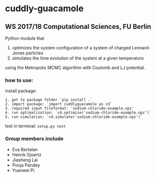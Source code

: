 # cuddly-guacamole
## WS 2017/18 Computational Sciences, FU Berlin

Python module that 
1) optimizes the system configuration of a system of charged Lennard-Jones particles 
2) simulates the time evolution of the system at a given temperature

using the Metropolis MCMC algorithm with Coulomb and LJ potential.

### how to use:
install package:
	
	1. got to package folder `pip install .`
	2. import package: `import cuddlyguacamole as cd`
	3. required input fileformat: 'sodium-chloride-example.npz'
	4. run optimalization: `cd.optimize('sodium-chloride-example.npz')`
	5. run simulation: `cd.simulate('sodium-chloride-example.npz')`

test in terminal:
`setup.py test`

### Group members include 

* Eva Bertalan
* Henrik Gjoertz
* Jiasheng Lai
* Pooja Pandey
* Yuanwei Pi
